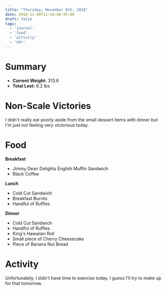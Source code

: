 ```yaml
---
title: "Thursday, November 8th, 2018"
date: 2018-11-08T11:54:00-05:00
draft: false
tags:
  - 'journal'
  - 'food'
  - 'activity'
  - 'ddr'
---
```

<!--more-->

# Summary
- **Current Weight:** 313.6
- **Total Lost:** 6.2 lbs

# Non-Scale Victories

I didn't really eat poorly aside from the small dessert items with dinner but I'm just not feeling very victorious today.

# Food
**Breakfast**

- Jimmy Dean Delights English Muffin Sandwich
- Black Coffee

**Lunch**

- Cold Cut Sandwich
- Breakfast Burrito
- Handful of Ruffles

**Dinner**

- Cold Cut Sandwich
- Handful of Ruffles
- King's Hawaiian Roll
- Small piece of Cherry Cheesecake
- Piece of Banana Nut Bread


# Activity

Unfortunately, I didn't have time to exercise today. I guess I'll try to make up for that tomorrow.
